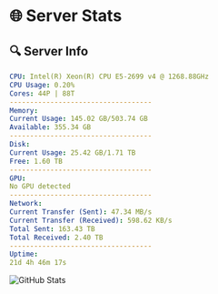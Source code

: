 # 🌐 Server Stats
## 🔍 Server Info
```yaml
CPU: Intel(R) Xeon(R) CPU E5-2699 v4 @ 1268.88GHz
CPU Usage: 0.20%
Cores: 44P | 88T
-----------------------------------
Memory:
Current Usage: 145.02 GB/503.74 GB
Available: 355.34 GB
-----------------------------------
Disk:
Current Usage: 25.42 GB/1.71 TB
Free: 1.60 TB
-----------------------------------
GPU:
No GPU detected
-----------------------------------
Network:
Current Transfer (Sent): 47.34 MB/s
Current Transfer (Received): 598.62 KB/s
Total Sent: 163.43 TB
Total Received: 2.40 TB
-----------------------------------
Uptime:
21d 4h 46m 17s
```
![GitHub Stats](https://img.shields.io/badge/Updated-2025-03-01_03:29:35-blue)